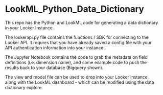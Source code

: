 # LookML_Python_Data_Dictionary
This repo has the Python and LookML code for generating a data dictionary in your Looker Instance.

The lookerapi.py file contains the functions / SDK for connecting to the Looker API. It requres that you have already saved a config file with your API authentication information into your instance. 

The Jupyter Notebook contains the code to grab the metadata on field definitions (i.e. dimension name), and some example code to push the results back to your database (Bigquery shown). 

The view and model file can be used to drop into your Looker instance, along with the LookML dashboard - which can be modified using the data dictionary explore. 



